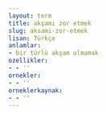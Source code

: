 ```yaml
---
layout: term
title: akşamı zor etmek
slug: aksami-zor-etmek
lisan: Türkçe
anlamlar:
- bir türlü akşam olmamak
ozellikler:
- - ''
ornekler:
- - ''
orneklerkaynak:
- - ''
---
```

